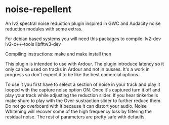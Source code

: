 # noise-repellent

An lv2 spectral noise reduction plugin inspired in GWC and Audacity noise reduction modules with some extras.

For debian based systems you will need this packages to compile: lv2-dev lv2-c++-tools libfftw3-dev

Compiling instructions: make and make install then

This plugin is intended to use with Ardour. The plugin introduce latency so it only can be used on tracks in Ardour and not in busses.
It's a work in progress so don't expect it to be like the best comercial options.

To use it you first have to select a section of noise in your track and play it looped
with the capture noise option ON. Once it's captured turn it off and play your track
while adjusting the reduction slider. If you hear tinkerbells make shure to play with the Over-sustraction slider
to further reduce them. Do not go overboard with it because it can distort your audio.
Noise Whitening will recover some of the high frequency loss by filtering the residual noise.
The rest of parameters are pretty safe with defaults.
